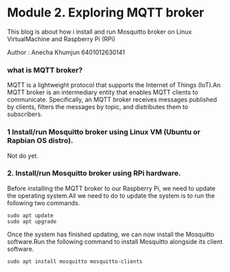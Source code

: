 # Module 2. Exploring MQTT broker
This blog is about how i install and run Mosquitto broker on Linux VirtualMachine and Raspberry Pi (RPi) 

Author : Anecha Khumjun 6401012630141

### what is MQTT broker?
MQTT is a lightweight protocol that supports the Internet of Things (IoT).An MQTT broker is an intermediary entity that enables MQTT clients to communicate. Specifically, an MQTT broker receives messages published by clients, filters the messages by topic, and distributes them to subscribers.

### 1 Install/run Mosquitto broker using Linux VM (Ubuntu or Rapbian OS distro).
Not do yet.

### 2. Install/run Mosquitto broker using RPi hardware.
Before installing the MQTT broker to our Raspberry Pi, we need to update the operating system.All we need to do to update the system is to run the following two commands.
```console
sudo apt update
sudo apt upgrade 
```
Once the system has finished updating, we can now install the Mosquitto software.Run the following command to install Mosquitto alongside its client software.
```console
sudo apt install mosquitto mosquitto-clients
```


